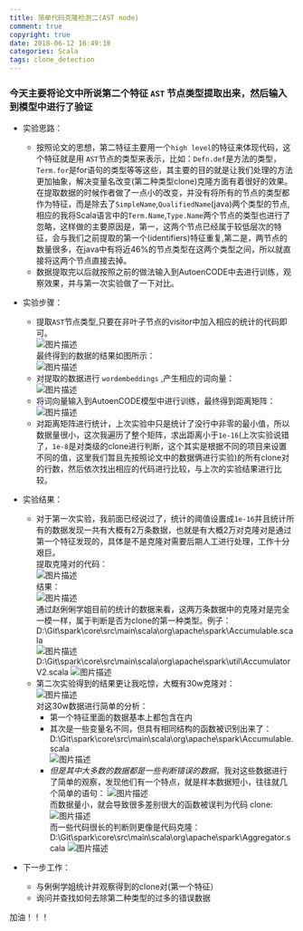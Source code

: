```yaml
---
title: 简单代码克隆检测二(AST node)
comment: true
copyright: true
date: 2018-06-12 16:49:10
categories: Scala
tags: clone_detection
---
```


### 今天主要将论文中所说第二个特征 `AST` 节点类型提取出来，然后输入到模型中进行了验证  
<!--more-->    

* 实验思路： 
    * 按照论文的思想，第二特征主要用一个`high level`的特征来体现代码，这个特征就是用 `AST`节点的类型来表示，比如：`Defn.def`是方法的类型，`Term.for`是for语句的类型等等这些，其主要的目的就是让我们处理的方法更加抽象，解决变量名改变(第二种类型clone)克隆方面有着很好的效果。在提取数据的时候作者做了一点小的改变，并没有将所有的节点的类型都作为特征，而是除去了`SimpleName`,`QualifiedName`(java)两个类型的节点,相应的我将Scala语言中的`Term.Name`,`Type.Name`两个节点的类型也进行了忽略，这样做的主要原因是，第一，这两个节点已经属于较低层次的特征，会与我们之前提取的第一个(identifiers)特征重复,第二是，两节点的数量很多，在java中有将近46%的节点类型在这两个类型之间，所以就直接将这两个节点直接去掉。
    * 数据提取完以后就按照之前的做法输入到AutoenCODE中去进行训练，观察效果，并与第一次实验做了一下对比。
* 实验步骤：
    * 提取`AST`节点类型,只要在非叶子节点的visitor中加入相应的统计的代码即可。  
    ![图片描述](/images/1.png)   
     最终得到的数据的结果如图所示：  
    ![图片描述](/images/2.png)    
    * 对提取的数据进行 `wordembeddings` ,产生相应的词向量：  
    ![图片描述](/images/3.png)   
    * 将词向量输入到AutoenCODE模型中进行训练，最终得到距离矩阵：  
    ![图片描述](/images/4.png)  
    * 对距离矩阵进行统计，上次实验中只是统计了没行中非零的最小值，所以数据量很小，这次我遍历了整个矩阵，求出距离小于`1e-16`(上次实验说错了，`1e-8`是对类级的clone进行判断，这个其实是根据不同的项目来设置不同的值，这里我们暂且先按照论文中的数据俩进行实验)的所有clone对的行数，然后依次找出相应的代码进行比较，与上次的实验结果进行比较。
* 实验结果：
    * 对于第一次实验，我前面已经说过了，统计的阈值设置成`1e-16`并且统计所有的数据发现一共有大概有2万条数据，也就是有大概2万对克隆对是通过第一个特征发现的，具体是不是克隆对需要后期人工进行处理，工作十分艰巨。  
    提取克隆对的代码：  
    ![图片描述](/images/6.png)  
    结果：  
    ![图片描述](/images/5.png)  
    通过赵俐俐学姐目前的统计的数据来看，这两万条数据中的克隆对是完全一模一样，属于判断是否为clone的第一种类型。例子： 
    D:\Git\spark\core\src\main\scala\org\apache\spark\Accumulable.scala  
    ![图片描述](/images/7.png)  
    D:\Git\spark\core\src\main\scala\org\apache\spark\util\AccumulatorV2.scala ![图片描述](/images/8.png) 
    * 第二次实验得到的结果更让我吃惊，大概有30w克隆对：  
    ![图片描述](/images/9.png)  
    对这30w数据进行简单的分析：  
        * 第一个特征里面的数据基本上都包含在内  
        * 其次是一些变量名不同，但具有相同结构的函数被识别出来了：  
        D:\Git\spark\core\src\main\scala\org\apache\spark\Accumulable.scala   
        ![图片描述](/images/10.png) 
        * *但是其中大多数的数据都是一些判断错误的数据*，我对这些数据进行了简单的观察，发现他们有一个特点，就是样本数据短小，往往就几个简单的语句： 
        ![图片描述](/images/11.png)  
        而数据量小，就会导致很多差别很大的函数被误判为代码 clone:  
        ![图片描述](/images/12.png)  
        而一些代码很长的判断则更像是代码克隆：  
        D:\Git\spark\core\src\main\scala\org\apache\spark\Aggregator.scala
        ![图片描述](/images/13.png)

* 下一步工作：  
    * 与俐俐学姐统计并观察得到的clone对(第一个特征）
    * 询问并查找如何去除第二种类型的过多的错误数据  

加油！！！